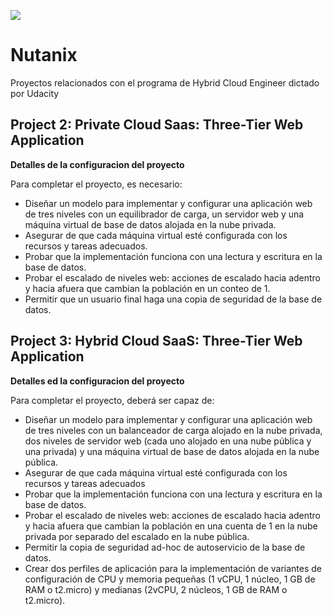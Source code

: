 [![](https://images.credly.com/size/340x340/images/3627daed-a8d9-444e-b1f6-d8b6bd2ae47f/image.png)](https://images.credly.com/size/340x340/images/3627daed-a8d9-444e-b1f6-d8b6bd2ae47f/image.png)
# Nutanix
Proyectos relacionados con el programa de Hybrid Cloud Engineer dictado por Udacity

## **Project 2: Private Cloud Saas: Three-Tier Web Application**

**Detalles de la configuracion del proyecto**

Para completar el proyecto, es necesario:

- Diseñar un modelo para implementar y configurar una aplicación web de tres niveles con un equilibrador de carga, un servidor web y una máquina virtual de base de datos alojada en la nube privada.
- Asegurar de que cada máquina virtual esté configurada con los recursos y tareas adecuados.
- Probar que la implementación funciona con una lectura y escritura en la base de datos.
- Probar el escalado de niveles web: acciones de escalado hacia adentro y hacia afuera que cambian la población en un conteo de 1.
- Permitir que un usuario final haga una copia de seguridad de la base de datos.

## **Project 3: Hybrid Cloud SaaS: Three-Tier Web Application**

**Detalles ed la configuracion del proyecto**

Para completar el proyecto, deberá ser capaz de:

- Diseñar un modelo para implementar y configurar una aplicación web de tres niveles con un balanceador de carga alojado en la nube privada, dos niveles de servidor web (cada uno alojado en una nube pública y una privada) y una máquina virtual de base de datos alojada en la nube pública.
- Asegurar de que cada máquina virtual esté configurada con los recursos y tareas adecuados
- Probar que la implementación funciona con una lectura y escritura en la base de datos.
- Probar el escalado de niveles web: acciones de escalado hacia adentro y hacia afuera que cambian la población en una cuenta de 1 en la nube privada por separado del escalado en la nube pública.
- Permitir la copia de seguridad ad-hoc de autoservicio de la base de datos.
- Crear dos perfiles de aplicación para la implementación de variantes de configuración de CPU y memoria pequeñas (1 vCPU, 1 núcleo, 1 GB de RAM o t2.micro) y medianas (2vCPU, 2 núcleos, 1 GB de RAM o t2.micro).

